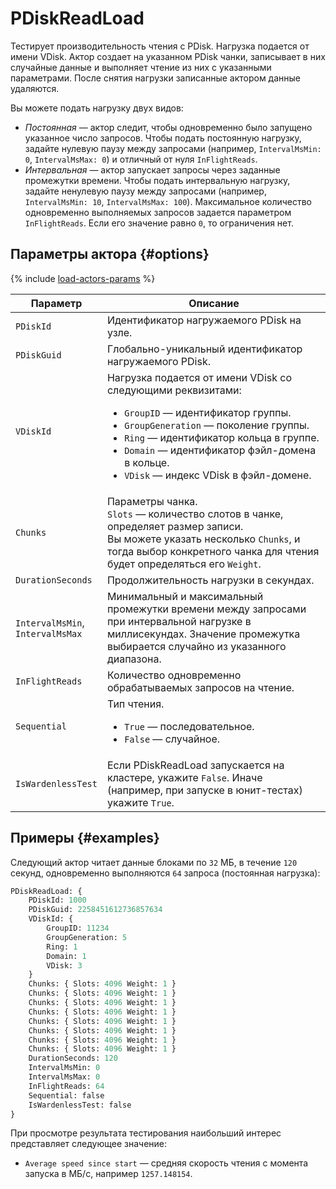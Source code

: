 # PDiskReadLoad

Тестирует производительность чтения с PDisk. Нагрузка подается от имени VDisk. Актор создает на указанном PDisk чанки, записывает в них случайные данные и выполняет чтение из них с указанными параметрами. После снятия нагрузки записанные актором данные удаляются.

Вы можете подать нагрузку двух видов:

* _Постоянная_ — актор следит, чтобы одновременно было запущено указанное число запросов. Чтобы подать постоянную нагрузку, задайте нулевую паузу между запросами (например, `IntervalMsMin: 0`, `IntervalMsMax: 0`) и отличный от нуля `InFlightReads`.
* _Интервальная_ — актор запускает запросы через заданные промежутки времени. Чтобы подать интервальную нагрузку, задайте ненулевую паузу между запросами (например, `IntervalMsMin: 10`, `IntervalMsMax: 100`). Максимальное количество одновременно выполняемых запросов задается параметром `InFlightReads`. Если его значение равно `0`, то ограничения нет.

## Параметры актора {#options}

{% include [load-actors-params](../_includes/load-actors-params.md) %}

Параметр | Описание
--- | ---
`PDiskId` | Идентификатор нагружаемого PDisk на узле.
`PDiskGuid` | Глобально-уникальный идентификатор нагружаемого PDisk.
`VDiskId` | Нагрузка подается от имени VDisk со следующими реквизитами:<ul><li>`GroupID` — идентификатор группы.</li><li>`GroupGeneration` — поколение группы.</li><li>`Ring` — идентификатор кольца в группе.</li><li>`Domain` — идентификатор фэйл-домена в кольце.</li><li>`VDisk` — индекс VDisk в фэйл-домене.</li></ul>
`Chunks` | Параметры чанка.<br/>`Slots` — количество слотов в чанке, определяет размер записи.<br/>Вы можете указать несколько `Chunks`, и тогда выбор конкретного чанка для чтения будет определяться его `Weight`.
`DurationSeconds` | Продолжительность нагрузки в секундах.
`IntervalMsMin`,<br/>`IntervalMsMax` | Минимальный и максимальный промежутки времени между запросами при интервальной нагрузке в миллисекундах. Значение промежутка выбирается случайно из указанного диапазона.
`InFlightReads` | Количество одновременно обрабатываемых запросов на чтение.
`Sequential` | Тип чтения.<ul><li>`True` — последовательное.</li><li>`False` — случайное.</li></ul>
`IsWardenlessTest` | Если PDiskReadLoad запускается на кластере, укажите `False`. Иначе (например, при запуске в юнит-тестах) укажите `True`.

## Примеры {#examples}

Следующий актор читает данные блоками по `32` МБ, в течение `120` секунд, одновременно выполняются `64` запроса (постоянная нагрузка):

```proto
PDiskReadLoad: {
    PDiskId: 1000
    PDiskGuid: 2258451612736857634
    VDiskId: {
        GroupID: 11234
        GroupGeneration: 5
        Ring: 1
        Domain: 1
        VDisk: 3
    }
    Chunks: { Slots: 4096 Weight: 1 }
    Chunks: { Slots: 4096 Weight: 1 }
    Chunks: { Slots: 4096 Weight: 1 }
    Chunks: { Slots: 4096 Weight: 1 }
    Chunks: { Slots: 4096 Weight: 1 }
    Chunks: { Slots: 4096 Weight: 1 }
    Chunks: { Slots: 4096 Weight: 1 }
    Chunks: { Slots: 4096 Weight: 1 }
    DurationSeconds: 120
    IntervalMsMin: 0
    IntervalMsMax: 0
    InFlightReads: 64
    Sequential: false
    IsWardenlessTest: false
}
```

При просмотре результата тестирования наибольший интерес представляет следующее значение:

* `Average speed since start` — средняя скорость чтения с момента запуска в МБ/с, например `1257.148154`.
